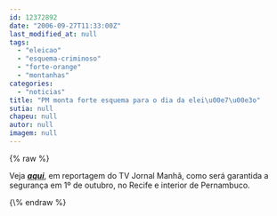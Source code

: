 ```yaml
---
id: 12372892
date: "2006-09-27T11:33:00Z"
last_modified_at: null
tags:
  - "eleicao"
  - "esquema-criminoso"
  - "forte-orange"
  - "montanhas"
categories:
  - "noticias"
title: "PM monta forte esquema para o dia da elei\u00e7\u00e3o"
sutia: null
chapeu: null
autor: null
imagem: null
---
```

{\% raw %}
<p><P>Veja <STRONG><EM><A href=\"https://jc3.uol.com.br/tvjornal/open.php?path=https://www2.uol.com.br/JC/integracao/media/videos/manha_270609_2.wmv\" target=_blank>aqui</A></EM></STRONG>, em reportagem do TV Jornal Manhã, como será garantida a segurança em 1º de outubro, no Recife e interior de Pernambuco.</P> </p>
{\% endraw %}